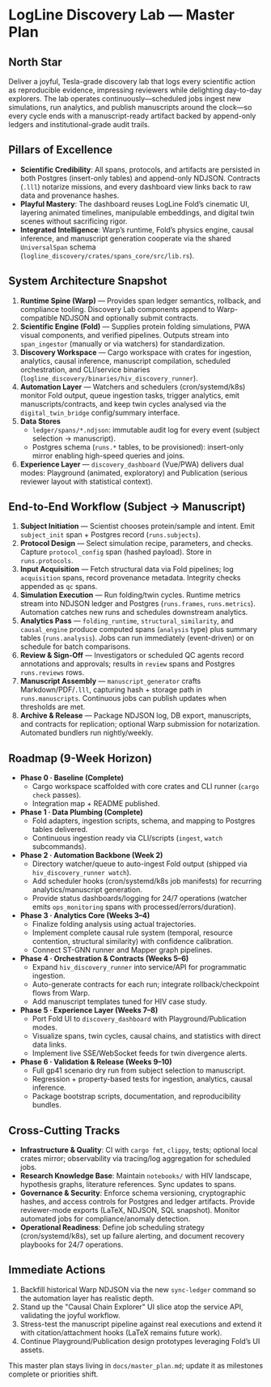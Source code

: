 # LogLine Discovery Lab — Master Plan

## North Star
Deliver a joyful, Tesla-grade discovery lab that logs every scientific action as reproducible evidence, impressing reviewers while delighting day-to-day explorers. The lab operates continuously—scheduled jobs ingest new simulations, run analytics, and publish manuscripts around the clock—so every cycle ends with a manuscript-ready artifact backed by append-only ledgers and institutional-grade audit trails.

## Pillars of Excellence
- **Scientific Credibility**: All spans, protocols, and artifacts are persisted in both Postgres (insert-only tables) and append-only NDJSON. Contracts (`.lll`) notarize missions, and every dashboard view links back to raw data and provenance hashes.
- **Playful Mastery**: The dashboard reuses LogLine Fold’s cinematic UI, layering animated timelines, manipulable embeddings, and digital twin scenes without sacrificing rigor.
- **Integrated Intelligence**: Warp’s runtime, Fold’s physics engine, causal inference, and manuscript generation cooperate via the shared `UniversalSpan` schema (`logline_discovery/crates/spans_core/src/lib.rs`).

## System Architecture Snapshot
1. **Runtime Spine (Warp)** — Provides span ledger semantics, rollback, and compliance tooling. Discovery Lab components append to Warp-compatible NDJSON and optionally submit contracts.
2. **Scientific Engine (Fold)** — Supplies protein folding simulations, PWA visual components, and verified pipelines. Outputs stream into `span_ingestor` (manually or via watchers) for standardization.
3. **Discovery Workspace** — Cargo workspace with crates for ingestion, analytics, causal inference, manuscript compilation, scheduled orchestration, and CLI/service binaries (`logline_discovery/binaries/hiv_discovery_runner`).
4. **Automation Layer** — Watchers and schedulers (cron/systemd/k8s) monitor Fold output, queue ingestion tasks, trigger analytics, emit manuscripts/contracts, and keep twin cycles analysed via the `digital_twin_bridge` config/summary interface.
5. **Data Stores**
   - `ledger/spans/*.ndjson`: immutable audit log for every event (subject selection → manuscript).
   - Postgres schema (`runs.*` tables, to be provisioned): insert-only mirror enabling high-speed queries and joins.
5. **Experience Layer** — `discovery_dashboard` (Vue/PWA) delivers dual modes: Playground (animated, exploratory) and Publication (serious reviewer layout with statistical context).

## End-to-End Workflow (Subject → Manuscript)
1. **Subject Initiation** — Scientist chooses protein/sample and intent. Emit `subject_init` span + Postgres record (`runs.subjects`).
2. **Protocol Design** — Select simulation recipe, parameters, and checks. Capture `protocol_config` span (hashed payload). Store in `runs.protocols`.
3. **Input Acquisition** — Fetch structural data via Fold pipelines; log `acquisition` spans, record provenance metadata. Integrity checks appended as `qc` spans.
4. **Simulation Execution** — Run folding/twin cycles. Runtime metrics stream into NDJSON ledger and Postgres (`runs.frames`, `runs.metrics`). Automation catches new runs and schedules downstream analytics.
5. **Analytics Pass** — `folding_runtime`, `structural_similarity`, and `causal_engine` produce computed spans (`analysis` type) plus summary tables (`runs.analysis`). Jobs can run immediately (event-driven) or on schedule for batch comparisons.
6. **Review & Sign-Off** — Investigators or scheduled QC agents record annotations and approvals; results in `review` spans and Postgres `runs.reviews` rows.
7. **Manuscript Assembly** — `manuscript_generator` crafts Markdown/PDF/`.lll`, capturing hash + storage path in `runs.manuscripts`. Continuous jobs can publish updates when thresholds are met.
8. **Archive & Release** — Package NDJSON log, DB export, manuscripts, and contracts for replication; optional Warp submission for notarization. Automated bundlers run nightly/weekly.

## Roadmap (9-Week Horizon)
- **Phase 0 · Baseline (Complete)**
  - Cargo workspace scaffolded with core crates and CLI runner (`cargo check` passes).
  - Integration map + README published.
- **Phase 1 · Data Plumbing (Complete)**
  - Fold adapters, ingestion scripts, schema, and mapping to Postgres tables delivered.
  - Continuous ingestion ready via CLI/scripts (`ingest`, `watch` subcommands).
- **Phase 2 · Automation Backbone (Week 2)**
  - Directory watcher/queue to auto-ingest Fold output (shipped via `hiv_discovery_runner watch`).
  - Add scheduler hooks (cron/systemd/k8s job manifests) for recurring analytics/manuscript generation.
  - Provide status dashboards/logging for 24/7 operations (watcher emits `ops_monitoring` spans with processed/errors/duration).
- **Phase 3 · Analytics Core (Weeks 3–4)**
  - Finalize folding analysis using actual trajectories.
  - Implement complete causal rule system (temporal, resource contention, structural similarity) with confidence calibration.
  - Connect ST-GNN runner and Mapper graph pipelines.
- **Phase 4 · Orchestration & Contracts (Weeks 5–6)**
  - Expand `hiv_discovery_runner` into service/API for programmatic ingestion.
  - Auto-generate contracts for each run; integrate rollback/checkpoint flows from Warp.
  - Add manuscript templates tuned for HIV case study.
- **Phase 5 · Experience Layer (Weeks 7–8)**
  - Port Fold UI to `discovery_dashboard` with Playground/Publication modes.
  - Visualize spans, twin cycles, causal chains, and statistics with direct data links.
  - Implement live SSE/WebSocket feeds for twin divergence alerts.
- **Phase 6 · Validation & Release (Weeks 9–10)**
  - Full gp41 scenario dry run from subject selection to manuscript.
  - Regression + property-based tests for ingestion, analytics, causal inference.
  - Package bootstrap scripts, documentation, and reproducibility bundles.

## Cross-Cutting Tracks
- **Infrastructure & Quality**: CI with `cargo fmt`, `clippy`, tests; optional local crates mirror; observability via tracing/log aggregation for scheduled jobs.
- **Research Knowledge Base**: Maintain `notebooks/` with HIV landscape, hypothesis graphs, literature references. Sync updates to spans.
- **Governance & Security**: Enforce schema versioning, cryptographic hashes, and access controls for Postgres and ledger artifacts. Provide reviewer-mode exports (LaTeX, NDJSON, SQL snapshot). Monitor automated jobs for compliance/anomaly detection.
- **Operational Readiness**: Define job scheduling strategy (cron/systemd/k8s), set up failure alerting, and document recovery playbooks for 24/7 operations.

## Immediate Actions
1. Backfill historical Warp NDJSON via the new `sync-ledger` command so the automation layer has realistic depth.
2. Stand up the "Causal Chain Explorer" UI slice atop the service API, validating the joyful workflow.
3. Stress-test the manuscript pipeline against real executions and extend it with citation/attachment hooks (LaTeX remains future work).
4. Continue Playground/Publication design prototypes leveraging Fold’s UI assets.

This master plan stays living in `docs/master_plan.md`; update it as milestones complete or priorities shift.

